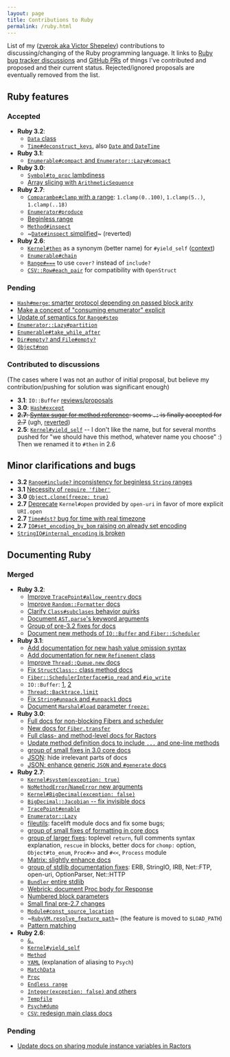 ```yaml
---
layout: page
title: Contributions to Ruby
permalink: /ruby.html
---
```


List of my ([zverok aka Victor Shepelev](https://zverok.space)) contributions to discussing/changing of the Ruby programming language. It links to [Ruby bug tracker discussions](https://bugs.ruby-lang.org/issues?utf8=%E2%9C%93&set_filter=1&sort=priority%3Adesc%2Cupdated_on%3Adesc&f%5B%5D=status_id&op%5Bstatus_id%5D=*&f%5B%5D=author_id&op%5Bauthor_id%5D=%3D&v%5Bauthor_id%5D%5B%5D=710&f%5B%5D=&c%5B%5D=project&c%5B%5D=tracker&c%5B%5D=status&c%5B%5D=subject&c%5B%5D=assigned_to&c%5B%5D=updated_on&group_by=&t%5B%5D=) and [GitHub PRs](https://github.com/ruby/ruby/pulls?q=is%3Apr+author%3Azverok+) of things I've contributed and proposed and their current status. Rejected/ignored proposals are eventually removed from the list.

## Ruby features

### Accepted

* **Ruby 3.2**:
  * [`Data` class](https://bugs.ruby-lang.org/issues/16122)
  * [`Time#deconstruct_keys`](https://bugs.ruby-lang.org/issues/19071), also [`Date` and `DateTime`](https://github.com/ruby/date/pull/80)
* **Ruby 3.1**:
  * [`Enumerable#compact` and `Enumerator::Lazy#compact`](https://bugs.ruby-lang.org/issues/17312)
* **Ruby 3.0**:
  * [`Symbol#to_proc` lambdiness](https://bugs.ruby-lang.org/issues/16260)
  * [Array slicing with `ArithmeticSequence`](https://bugs.ruby-lang.org/issues/16812)
* **Ruby 2.7**:
  * [`Comparambe#clamp` with a range](https://bugs.ruby-lang.org/issues/14784): `1.clamp(0..100)`, `1.clamp(5..)`, `1.clamp(..18)`
  * [`Enumerator#produce`](https://bugs.ruby-lang.org/issues/14781)
  * [Beginless range](https://bugs.ruby-lang.org/issues/14799)
  * [`Method#inspect`](https://bugs.ruby-lang.org/issues/14145)
  * ~[`Date#inspect` simplified](https://github.com/ruby/date/pull/12)~ (reverted)
* **Ruby 2.6**:
  * [`Kernel#then`](https://bugs.ruby-lang.org/issues/14594) as a synonym (better name) for `#yield_self` ([context](https://zverok.space/blog/2018-03-23-yield_self2.html))
  * [`Enumerable#chain`](https://bugs.ruby-lang.org/issues/15144)
  * [`Range#===`](https://bugs.ruby-lang.org/issues/14575) to use `cover?` instead of `include?`
  * [`CSV::Row#each_pair`](https://github.com/ruby/csv/pull/33) for compatibility with `OpenStruct`

### Pending

* [`Hash#merge`: smarter protocol depending on passed block arity](https://bugs.ruby-lang.org/issues/19272)
* [Make a concept of "consuming enumerator" explicit](https://bugs.ruby-lang.org/issues/19061)
* [Update of semantics for `Range#step`](https://bugs.ruby-lang.org/issues/18368)
* [`Enumerator::Lazy#partition`](https://bugs.ruby-lang.org/issues/18262)
* [`Enumerable#take_while_after`](https://bugs.ruby-lang.org/issues/18136)
* [`Dir#empty?` and `File#empty?`](https://bugs.ruby-lang.org/issues/16249)
* [`Object#non`](https://bugs.ruby-lang.org/issues/17330)

### Contributed to discussions

(The cases where I was not an author of initial proposal, but believe my contribution/pushing for solution was significant enough)

* **3.1**: `IO::Buffer` [reviews/proposals](https://bugs.ruby-lang.org/issues/18417)
* **3.0**: [`Hash#except`](https://bugs.ruby-lang.org/issues/15822)
* ~~**2.7**: [Syntax sugar for method reference](https://bugs.ruby-lang.org/issues/13581): seems `.:` is finally accepted for 2.7~~ (ugh, [reverted](https://bugs.ruby-lang.org/issues/16275))
* **2.5**: [`Kernel#yield_self`](https://bugs.ruby-lang.org/issues/6721) -- I don't like the name, but for several months pushed for "we should have this method, whatever name you choose" :) Then we renamed it to `#then` in 2.6

## Minor clarifications and bugs

* **3.2** [`Range#include?` inconsistency for beginless `String` ranges](https://bugs.ruby-lang.org/issues/18580)
* **3.1** [Necessity of `require 'fiber'`](https://bugs.ruby-lang.org/issues/17407)
* **3.0** [`Object.clone(freeze: true)`](https://bugs.ruby-lang.org/issues/16175)
* **2.7** [Deprecate](https://bugs.ruby-lang.org/issues/15893) `Kernel#open` provided by `open-uri` in favor of more explicit `URI.open`
* **2.7** [`Time#dst?` bug for time with real timezone](https://bugs.ruby-lang.org/issues/15988)
* **2.7** [`IO#set_encoding_by_bom` raising on already set encoding](https://bugs.ruby-lang.org/issues/16422)
* [`StringIO#internal_encoding` is broken](https://bugs.ruby-lang.org/issues/16497)

## Documenting Ruby

### Merged

* **Ruby 3.2**:
  * [Improve `TracePoint#allow_reentry` docs](https://github.com/ruby/ruby/pull/5380)
  * [Improve `Random::Formatter` docs](https://github.com/ruby/ruby/pull/5434)
  * [Clarify `Class#subclases` behavior quirks](https://github.com/ruby/ruby/pull/5480)
  * [Document `AST.parse`'s keyword arguments](https://github.com/ruby/ruby/pull/6996)
  * [Group of pre-3.2 fixes for docs](https://github.com/ruby/ruby/pull/6985)
  * [Document new methods of `IO::Buffer` and `Fiber::Scheduler`](https://github.com/ruby/ruby/pull/7016)
* **Ruby 3.1**:
  * [Add documentation for new hash value omission syntax](https://github.com/ruby/ruby/pull/5244)
  * [Add documentation for new `Refinement` class](https://github.com/ruby/ruby/pull/5272)
  * [Improve `Thread::Queue.new` docs](https://github.com/ruby/ruby/pull/5273)
  * [Fix `StructClass::` class method docs](https://github.com/ruby/ruby/pull/5279)
  * [`Fiber::SchedulerInterface#io_read` and `#io_write`](https://github.com/ruby/ruby/pull/5280)
  * `IO::Buffer`: [1](https://github.com/ruby/ruby/pull/5302), [2](https://github.com/ruby/ruby/pull/5374)
  * [`Thread::Backtrace.limit`](https://github.com/ruby/ruby/pull/5305)
  * [Fix `String#unpack` and `#unpack1` docs](https://github.com/ruby/ruby/pull/5331)
  * [Document `Marshal#load` parameter `freeze:`](https://github.com/ruby/ruby/pull/5332)
* **Ruby 3.0**:
  * [Full docs for non-blocking Fibers and scheduler](https://github.com/ruby/ruby/pull/3891)
  * [New docs for `Fiber.transfer`](https://github.com/ruby/ruby/pull/3981)
  * [Full class- and method-level docs for Ractors](https://github.com/ruby/ruby/pull/3895)
  * [Update method definition docs to include `...` and one-line methods](https://github.com/ruby/ruby/pull/3997)
  * [group of small fixes in 3.0 core docs](https://github.com/ruby/ruby/pull/3997)
  * [JSON](https://github.com/flori/json/pull/349): hide irrelevant parts of docs
  * [JSON: enhance generic `JSON` and `#generate` docs](https://github.com/flori/json/pull/347)
* **Ruby 2.7**:
  * [`Kernel#system(exception: true)`](https://bugs.ruby-lang.org/issues/15480)
  * [`NoMethodError`/`NameError` new arguments](https://bugs.ruby-lang.org/issues/15481)
  * [`Kernel#BigDecimal(exception: false)`](https://github.com/ruby/bigdecimal/pull/117)
  * [`BigDecimal::Jacobian` -- fix invisible docs](https://github.com/ruby/bigdecimal/pull/130)
  * [`TracePoint#enable`](https://bugs.ruby-lang.org/issues/15484)
  * [`Enumerator::Lazy`](https://bugs.ruby-lang.org/issues/15529)
  * [fileutils](https://github.com/ruby/fileutils/pull/33): facelift module docs and fix some bugs;
  * [group of small fixes of formatting in core docs](https://bugs.ruby-lang.org/issues/16126)
  * [group of larger fixes](https://github.com/ruby/ruby/pull/2612): toplevel `return`, full comments syntax explanation, `rescue` in blocks, better docs for `chomp:` option, `Object#to_enum`, `Proc#>>` and `#<<`, `Process` module
  * [Matrix: slightly enhance docs](https://github.com/ruby/matrix/pull/11)
  * [group of stdlib documentation fixes](https://github.com/ruby/ruby/pull/2615): ERB, StringIO, IRB, Net::FTP, open-uri, OptionParser, Net::HTTP
  * [`Bundler` entire stdlib](https://github.com/bundler/bundler/pull/7394)
  * [Webrick: document Proc body for Response](https://github.com/ruby/webrick/pull/35)
  * [Numbered block parameters](https://github.com/ruby/ruby/pull/2767)
  * [Small final pre-2.7 changes](https://github.com/ruby/ruby/pull/2768)
  * [`Module#const_source_location`](https://github.com/ruby/ruby/pull/2750)
  * ~[`RubyVM.resolve_feature_path`](https://bugs.ruby-lang.org/issues/15482)~ (the feature is moved to `$LOAD_PATH`)
  * [Pattern matching](https://github.com/ruby/ruby/pull/2786)
* **Ruby 2.6**:
  * [`&.`](https://bugs.ruby-lang.org/issues/15109)
  * [`Kernel#yield_self`](https://bugs.ruby-lang.org/issues/1443)
  * [`Method`](https://bugs.ruby-lang.org/issues/14483)
  * [`YAML`](https://bugs.ruby-lang.org/issues/14567) (explanation of aliasing to `Psych`)
  * [`MatchData`](https://bugs.ruby-lang.org/issues/14450)
  * [`Proc`](https://bugs.ruby-lang.org/issues/14610)
  * [`Endless range`](https://bugs.ruby-lang.org/issues/15405)
  * [`Integer(exception: false)` and others](https://bugs.ruby-lang.org/issues/15452)
  * [`Tempfile`](https://bugs.ruby-lang.org/issues/15411)
  * [`Psych#dump`](https://github.com/ruby/psych/pull/351)
  * [`CSV`: redesign main class docs](https://github.com/ruby/csv/pull/32)

### Pending

* [Update docs on sharing module instance variables in Ractors](https://github.com/ruby/ruby/pull/5437)

